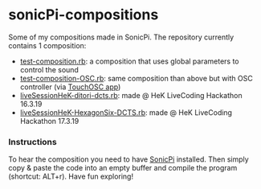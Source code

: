 # sonicPi-compositions

Some of my compositions made in SonicPi. The repository currently contains 1 composition:
- [test-composition.rb](./test-composition.rb): a composition that uses global parameters to control the sound
- [test-composition-OSC.rb](./test-composition-OSC.rb): same composition than above but with OSC controller (via [TouchOSC app](https://itunes.apple.com/ch/app/touchosc/id288120394?mt=8))
- [liveSessionHeK-ditori-dcts.rb](./liveSessionHeK-ditori-dcts.rb): made @ HeK LiveCoding Hackathon 16.3.19
- [liveSessionHeK-HexagonSix-DCTS.rb](./liveSessionHeK-HexagonSix-DCTS.rb): made @ HeK LiveCoding Hackathon 17.3.19



### Instructions
To hear the composition you need to have [SonicPi](https://sonic-pi.net/) installed. Then simply copy & paste the code into an empty buffer and compile the program (shortcut: ALT+r). Have fun exploring!

